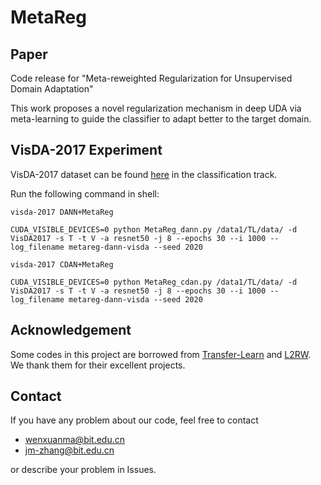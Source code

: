 # MetaReg
## Paper
Code release for "Meta-reweighted Regularization for Unsupervised Domain Adaptation"

This work proposes a novel regularization mechanism in deep UDA via meta-learning to guide the classifier to adapt better to the target domain.


## VisDA-2017 Experiment 

VisDA-2017 dataset can be found [here](https://github.com/VisionLearningGroup/taskcv-2017-public) in the classification track.

Run the following command in shell:

```shell
visda-2017 DANN+MetaReg

CUDA_VISIBLE_DEVICES=0 python MetaReg_dann.py /data1/TL/data/ -d VisDA2017 -s T -t V -a resnet50 -j 8 --epochs 30 --i 1000 --log_filename metareg-dann-visda --seed 2020

visda-2017 CDAN+MetaReg

CUDA_VISIBLE_DEVICES=0 python MetaReg_cdan.py /data1/TL/data/ -d VisDA2017 -s T -t V -a resnet50 -j 8 --epochs 30 --i 1000 --log_filename metareg-dann-visda --seed 2020

```

## Acknowledgement
Some codes in this project are borrowed from [Transfer-Learn](https://github.com/thuml/Transfer-Learning-Library) and [L2RW](https://github.com/danieltan07/learning-to-reweight-examples). We thank them for their excellent projects.

## Contact

If you have any problem about our code, feel free to contact

- wenxuanma@bit.edu.cn
- jm-zhang@bit.edu.cn

or describe your problem in Issues.